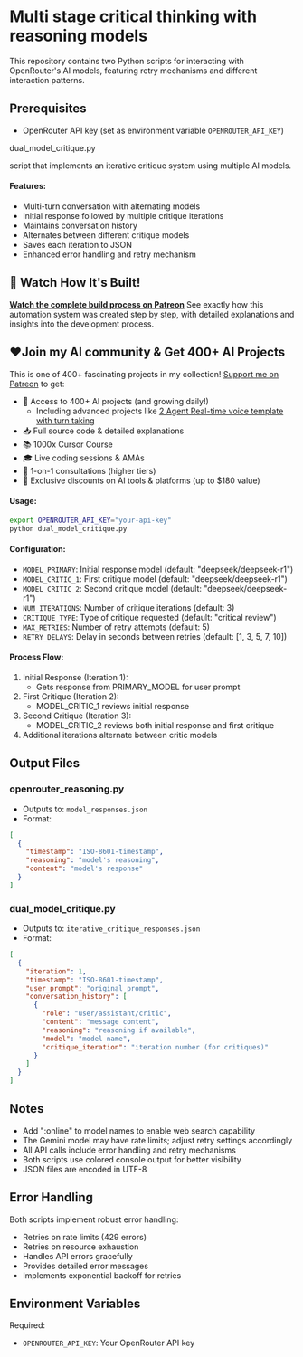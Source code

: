 # Multi stage critical thinking with reasoning models

This repository contains two Python scripts for interacting with OpenRouter's AI models, featuring retry mechanisms and different interaction patterns.

## Prerequisites

- OpenRouter API key (set as environment variable `OPENROUTER_API_KEY`)

dual_model_critique.py

script that implements an iterative critique system using multiple AI models.

#### Features:
- Multi-turn conversation with alternating models
- Initial response followed by multiple critique iterations
- Maintains conversation history
- Alternates between different critique models
- Saves each iteration to JSON
- Enhanced error handling and retry mechanism

## 🎥 Watch How It's Built!

**[Watch the complete build process on Patreon]([[https://www.patreon.com/posts/how-to-build-o1-112197565](https://www.patreon.com/posts/multi-stage-with-120989270)])**
See exactly how this automation system was created step by step, with detailed explanations and insights into the development process.


## ❤️Join my AI community & Get 400+ AI Projects

This is one of 400+ fascinating projects in my collection! [Support me on Patreon](https://www.patreon.com/c/echohive42/membership) to get:

- 🎯 Access to 400+ AI projects (and growing daily!)
  - Including advanced projects like [2 Agent Real-time voice template with turn taking](https://www.patreon.com/posts/2-agent-real-you-118330397)
- 📥 Full source code & detailed explanations
- 📚 1000x Cursor Course
- 🎓 Live coding sessions & AMAs
- 💬 1-on-1 consultations (higher tiers)
- 🎁 Exclusive discounts on AI tools & platforms (up to $180 value)


#### Usage:
```bash
export OPENROUTER_API_KEY="your-api-key"
python dual_model_critique.py
```

#### Configuration:
- `MODEL_PRIMARY`: Initial response model (default: "deepseek/deepseek-r1")
- `MODEL_CRITIC_1`: First critique model (default: "deepseek/deepseek-r1")
- `MODEL_CRITIC_2`: Second critique model (default: "deepseek/deepseek-r1")
- `NUM_ITERATIONS`: Number of critique iterations (default: 3)
- `CRITIQUE_TYPE`: Type of critique requested (default: "critical review")
- `MAX_RETRIES`: Number of retry attempts (default: 5)
- `RETRY_DELAYS`: Delay in seconds between retries (default: [1, 3, 5, 7, 10])

#### Process Flow:
1. Initial Response (Iteration 1):
   - Gets response from PRIMARY_MODEL for user prompt
2. First Critique (Iteration 2):
   - MODEL_CRITIC_1 reviews initial response
3. Second Critique (Iteration 3):
   - MODEL_CRITIC_2 reviews both initial response and first critique
4. Additional iterations alternate between critic models

## Output Files

### openrouter_reasoning.py
- Outputs to: `model_responses.json`
- Format:
```json
[
  {
    "timestamp": "ISO-8601-timestamp",
    "reasoning": "model's reasoning",
    "content": "model's response"
  }
]
```

### dual_model_critique.py
- Outputs to: `iterative_critique_responses.json`
- Format:
```json
[
  {
    "iteration": 1,
    "timestamp": "ISO-8601-timestamp",
    "user_prompt": "original prompt",
    "conversation_history": [
      {
        "role": "user/assistant/critic",
        "content": "message content",
        "reasoning": "reasoning if available",
        "model": "model name",
        "critique_iteration": "iteration number (for critiques)"
      }
    ]
  }
]
```

## Notes

- Add ":online" to model names to enable web search capability
- The Gemini model may have rate limits; adjust retry settings accordingly
- All API calls include error handling and retry mechanisms
- Both scripts use colored console output for better visibility
- JSON files are encoded in UTF-8

## Error Handling

Both scripts implement robust error handling:
- Retries on rate limits (429 errors)
- Retries on resource exhaustion
- Handles API errors gracefully
- Provides detailed error messages
- Implements exponential backoff for retries

## Environment Variables

Required:
- `OPENROUTER_API_KEY`: Your OpenRouter API key 
